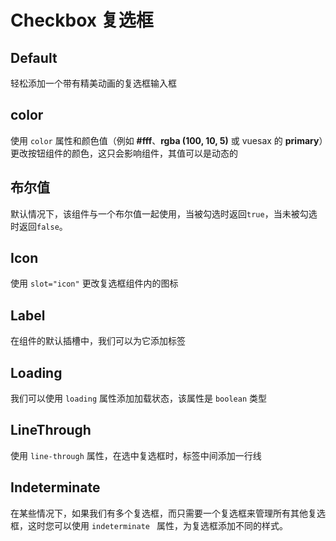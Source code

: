 # Checkbox 复选框

<card>

## Default

<docs-warn />

轻松添加一个带有精美动画的复选框输入框

</card>

<card subtitle="Color">

## color

使用 `color` 属性和颜色值（例如 **#fff**、**rgba (100, 10, 5)** 或 vuesax 的 **primary**）更改按钮组件的颜色，这只会影响组件，其值可以是动态的

</card>

<card subtitle="BooleanValue">

## 布尔值

默认情况下，该组件与一个布尔值一起使用，当被勾选时返回`true`，当未被勾选时返回`false`。

</card>

<card subtitle="Icon">

## Icon

使用 `slot="icon"` 更改复选框组件内的图标

<utils-icon />

</card>

<card subtitle="Label">

## Label

在组件的默认插槽中，我们可以为它添加标签

</card>

<card subtitle="Loading">

## Loading

我们可以使用 `loading` 属性添加加载状态，该属性是 `boolean` 类型

</card>

<card subtitle="LineThrough">

## LineThrough

使用 `line-through` 属性，在选中复选框时，标签中间添加一行线

</card>

<card subtitle="Indeterminate">

## Indeterminate

在某些情况下，如果我们有多个复选框，而只需要一个复选框来管理所有其他复选框，这时您可以使用 `indeterminate ` 属性，为复选框添加不同的样式。

</card>

<script setup>
import Api from "../../../theme/global-components/template/Checkbox/API.tsx"
</script>

<Api></Api>
